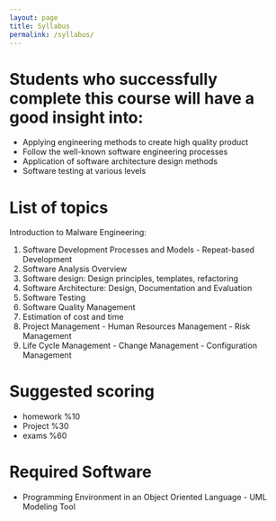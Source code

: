 ```yaml
---
layout: page
title: Syllabus
permalink: /syllabus/
---
```

# Students who successfully complete this course will have a good insight into:
*    Applying engineering methods to create high quality product
*    Follow the well-known software engineering processes
*    Application of software architecture design methods
*    Software testing at various levels  



# List of topics
Introduction to Malware Engineering:
1. Software Development Processes and Models - Repeat-based Development
2. Software Analysis Overview
3. Software design: Design principles, templates, refactoring
4. Software Architecture: Design, Documentation and Evaluation
5. Software Testing
6. Software Quality Management
7. Estimation of cost and time
8. Project Management - Human Resources Management - Risk Management
9. Life Cycle Management - Change Management - Configuration Management


# Suggested scoring
 * homework    %10
 * Project     %30
 * exams       %60

# Required Software
* Programming Environment in an Object Oriented Language - UML Modeling Tool






